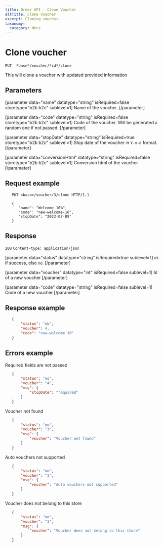 ```yaml
---
title: Order API - Clone Voucher
altTitle: Clone Voucher
excerpt: Cloning voucher.
taxonomy:
  category: docs
---
```


# Clone voucher

```text
PUT  *base*/voucher/*id*/clone
```

This will clone a voucher with updated provided information

## Parameters

[parameter data="name" datatype="string" isRequired=false storetype="b2b b2c" sublevel=1]
Name of the voucher.
[/parameter]

[parameter data="code" datatype="string" isRequired=false storetype="b2b b2c" sublevel=1]
Code of the voucher. Will be generated a random one if not passed.
[/parameter]

[parameter data="stopDate" datatype="string" isRequired=true storetype="b2b b2c" sublevel=1]
Stop date of the voucher in `Y-m-d` format.
[/parameter]

[parameter data="conversionHtml" datatype="string" isRequired=false storetype="b2b b2c" sublevel=1]
Conversion html of the voucher
[/parameter]

## Request example

```http
   PUT <base>/voucher/3/clone HTTP/1.1

   {
      "name": "Welcome 10%",
      "code": "new-welcome-10",
      "stopDate": "2022-07-09"
   }
```

## Response

`200` `Content-type: application/json`


[parameter data="status" datatype="string" isRequired=true sublevel=1]
``ok`` if success, else ``no``.
[/parameter]

[parameter data="voucher" datatype="int" isRequired=false sublevel=1]
Id of a new voucher
[/parameter]

[parameter data="code" datatype="string" isRequired=false sublevel=1]
Code of a new voucher
[/parameter]

## Response example

```json
   {
       "status": "ok",
       "voucher": 4,
       "code": "new-welcome-10"
   }
```
## Errors example

Required fields are not passed
```json
   {
       "status": "no",
       "voucher": "4",
       "msg": {
           "stopDate": "required"
       }
   }
```

Voucher not found
```json
   {
       "status": "no",
       "voucher": "3",
       "msg": {
           "voucher": "Voucher not found"
       }
   }
```

Auto vouchers not supported
```json
   {
       "status": "no",
       "voucher": "3",
       "msg": {
           "voucher": "Auto vouchers not supported"
       }
   }
```

Voucher does not belong to this store
```json
   {
       "status": "no",
       "voucher": "3",
       "msg": {
           "voucher": "Voucher does not belong to this store"
       }
   }
```
